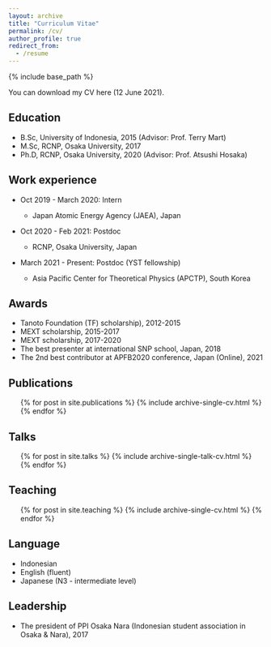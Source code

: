 ```yaml
---
layout: archive
title: "Curriculum Vitae"
permalink: /cv/
author_profile: true
redirect_from:
  - /resume
---
```


{% include base_path %}

You can download my CV here (12 June 2021).


## Education
* B.Sc, University of Indonesia, 2015 (Advisor: Prof. Terry Mart)
* M.Sc, RCNP, Osaka University, 2017 
* Ph.D, RCNP, Osaka University, 2020 (Advisor: Prof. Atsushi Hosaka)

## Work experience

* Oct 2019 - March 2020: Intern
  * Japan Atomic Energy Agency (JAEA), Japan
  
* Oct 2020 - Feb 2021: Postdoc
  * RCNP, Osaka University, Japan

* March 2021 - Present: Postdoc (YST fellowship)
  * Asia Pacific Center for Theoretical Physics (APCTP), South Korea

## Awards
* Tanoto Foundation (TF) scholarship), 2012-2015
* MEXT scholarship, 2015-2017
* MEXT scholarship, 2017-2020
* The best presenter at international SNP school, Japan, 2018
* The 2nd best contributor at APFB2020 conference, Japan (Online), 2021

## Publications
  <ul>{% for post in site.publications %}
    {% include archive-single-cv.html %}
  {% endfor %}</ul>
  
## Talks
  <ul>{% for post in site.talks %}
    {% include archive-single-talk-cv.html %}
  {% endfor %}</ul>
  
## Teaching
  <ul>{% for post in site.teaching %}
    {% include archive-single-cv.html %}
  {% endfor %}</ul>

## Language
* Indonesian
* English (fluent)
* Japanese (N3 - intermediate level) 

## Leadership
* The president of PPI Osaka Nara (Indonesian student association in Osaka & Nara), 2017
